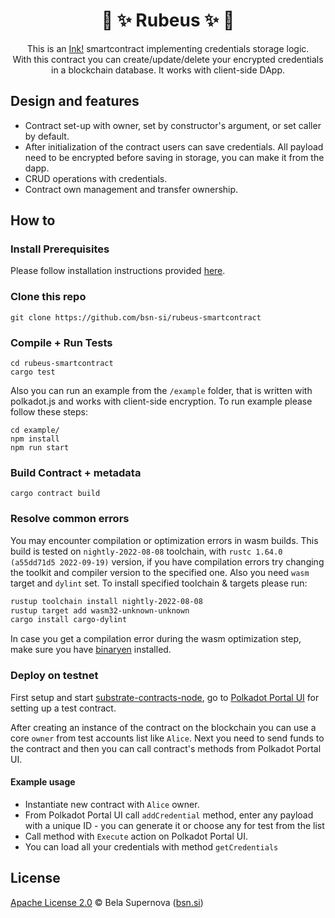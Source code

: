 <h1 align="center">
    🔑 ✨ Rubeus ✨ 🔐
</h1>

<p align="center">
This is an  <a href="https://github.com/paritytech/ink">Ink!</a> smartcontract implementing credentials storage logic. <br>
With this contract you can create/update/delete your encrypted credentials in a blockchain database. It works with client-side DApp.
</p>

## Design and features
* Contract set-up with owner, set by constructor's argument, or set caller by default.
* After initialization of the contract users can save credentials. All payload need to be encrypted before saving in storage, you can make it from the dapp.
* CRUD operations with credentials.
* Contract own management and transfer ownership.

## How to
### Install Prerequisites
Please follow installation instructions provided [here](https://docs.substrate.io/tutorials/v3/ink-workshop/pt1/#prerequisites).

### Clone this repo
```
git clone https://github.com/bsn-si/rubeus-smartcontract
```

### Compile + Run Tests
```
cd rubeus-smartcontract
cargo test
```

Also you can run an example from the `/example` folder, that is written with polkadot.js and works with client-side encryption.
To run example please follow these steps:

```
cd example/
npm install 
npm run start
```

### Build Contract + metadata
```
cargo contract build
```

### Resolve common errors
You may encounter compilation or optimization errors in wasm builds.
This build is tested on `nightly-2022-08-08` toolchain, with `rustc 1.64.0 (a55dd71d5 2022-09-19)` version, if you have compilation errors try changing the toolkit and compiler version to the specified one. Also you need `wasm` target and `dylint` set.
To install specified toolchain & targets please run:

``` bash
rustup toolchain install nightly-2022-08-08
rustup target add wasm32-unknown-unknown
cargo install cargo-dylint
```

In case you get a compilation error during the wasm optimization step, make sure you have [binaryen](https://github.com/WebAssembly/binaryen) installed.

### Deploy on testnet
First setup and start [substrate-contracts-node](https://github.com/paritytech/substrate-contracts-node), go to [Polkadot Portal UI](https://polkadot.js.org/apps/#/contracts) for setting up a test contract.

After creating an instance of the contract on the blockchain you can use a core `owner` from test accounts list like `Alice`.
Next you need to send funds to the contract and then you can call contract's methods from Polkadot Portal UI.

#### Example usage
- Instantiate new contract with `Alice` owner.
- From Polkadot Portal UI call `addCredential` method, enter any payload with a unique ID - you can generate it or choose any for test from the list
- Call method with `Execute` action on Polkadot Portal UI.
- You can load all your credentials with method `getCredentials`

## License

[Apache License 2.0](https://github.com/bsn-si/rubeus-smartcontract/blob/main/LICENSE) © Bela Supernova ([bsn.si](https://bsn.si))
